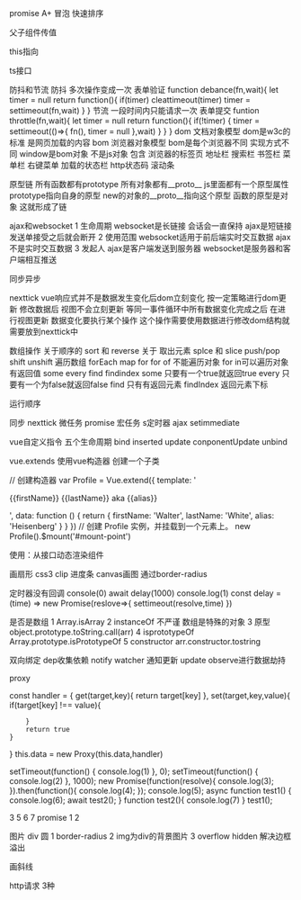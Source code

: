promise A+
冒泡 快速排序
<!-- 节流防抖 -->
<!-- div水平垂直居中 -->
<!-- vue双向绑定 object.defineProperty 以及 proxy
同步以及异步 -->
父子组件传值
<!-- websocket和ajax区别 -->
<!-- dom bom -->
this指向
<!-- 原型链 作用域 -->
ts接口

防抖和节流
防抖  多次操作变成一次  表单验证
function debance(fn,wait){
    let timer = null
    return function(){
        if(timer) cleattimeout(timer)
        timer = settimeout(fn,wait)
    }
}
节流 一段时间内只能请求一次  表单提交
funtion throttle(fn,wait){
    let timer = null
    return function(){
        if(!timer) {
            timer = settimeout(()=>{
                fn(),
                timer = null
            },wait)
        }
    }
}
dom 文档对象模型 
dom是w3c的标准 
是网页加载的内容
bom 浏览器对象模型
bom是每个浏览器不同 实现方式不同
window是bom对象 不是js对象
包含 浏览器的标签页 地址栏 搜索栏 书签栏 菜单栏
右键菜单
加载的状态栏 http状态码
滚动条


原型链 
所有函数都有prototype
所有对象都有__proto__
js里面都有一个原型属性prototype指向自身的原型 new的对象的__proto__指向这个原型 函数的原型是对象 这就形成了链


ajax和websocket
1 生命周期
websocket是长链接 会话会一直保持 ajax是短链接 发送单接受之后就会断开
2 使用范围
websocket适用于前后端实时交互数据
ajax不是实时交互数据
3 发起人 
ajax是客户端发送到服务器
websocket是服务器和客户端相互推送

同步异步


nexttick
vue响应式并不是数据发生变化后dom立刻变化 按一定策略进行dom更新
修改数据后 视图不会立刻更新 等同一事件循环中所有数据变化完成之后 在进行视图更新
数据变化要执行某个操作 这个操作需要使用数据进行修改dom结构就需要放到nexttick中



数组操作 
关于顺序的 sort 和 reverse
关于 取出元素 splce 和 slice
push/pop shift unshift
遍历数组 forEach map for 
for of 不能遍历对象
for in可以遍历对象
有返回值 some every find findindex 
some  只要有一个true就返回true
every 只要有一个为false就返回false
find  只有有返回元素
findIndex 返回元素下标

运行顺序 

同步 
nexttick
微任务 promise
宏任务 s定时器 ajax
setimmediate

vue自定义指令
五个生命周期 
bind 
inserted 
update 
conponentUpdate 
unbind


vue.extends
使用vue构造器 创建一个子类

 <div id="mount-point"></div>
// 创建构造器
var Profile = Vue.extend({
  template: '<p>{{firstName}} {{lastName}} aka {{alias}}</p>',
  data: function () {
    return {
      firstName: 'Walter',
      lastName: 'White',
      alias: 'Heisenberg'
    }
  }
})
// 创建 Profile 实例，并挂载到一个元素上。
new Profile().$mount('#mount-point')

使用：从接口动态渲染组件 

画扇形 
css3 clip
进度条
canvas画图
通过border-radius


定时器没有回调
console(0)
await delay(1000)
console.log(1)
const delay = (time) => new Promise(reslove=>{
    settimeout(resolve,time)
})



是否是数组
1 Array.isArray
2 instanceOf 不严谨 数组是特殊的对象
3 原型  object.prototype.toString.call(arr)
4 isprototypeOf  Array.prototype.isPrototypeOf
5 constructor  arr.constructor.tostring

双向绑定 
dep收集依赖 notify
watcher 通知更新 update
observe进行数据劫持 

proxy

const handler = {
    get(target,key){
        return target[key]
    },
    set(target,key,value){
        if(target[key] !== value){

        }
        return true
    }
}
this.data = new Proxy(this.data,handler)



setTimeout(function() { 
 console.log(1) 
}, 0); 
setTimeout(function() { 
 console.log(2) 
}, 1000); 
new Promise(function(resolve){ 
 console.log(3); 
}).then(function(){ 
 console.log(4); 
}); 
console.log(5); 
async function test1() { 
 console.log(6); 
 await test2(); 
} 
function test2(){ 
 console.log(7) 
} 
test1();


3 5 6 7  promise  1 2



图片 div 圆
1 border-radius
2 img为div的背景图片
3 overflow hidden 解决边框溢出


画斜线

http请求 3种